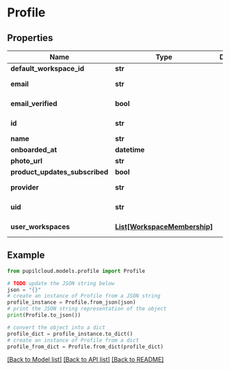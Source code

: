 # Profile


## Properties

Name | Type | Description | Notes
------------ | ------------- | ------------- | -------------
**default_workspace_id** | **str** |  | [optional] 
**email** | **str** |  | [optional] [readonly] 
**email_verified** | **bool** |  | [optional] [readonly] 
**id** | **str** |  | [optional] [readonly] 
**name** | **str** |  | [optional] 
**onboarded_at** | **datetime** |  | [optional] 
**photo_url** | **str** |  | [optional] 
**product_updates_subscribed** | **bool** |  | [optional] 
**provider** | **str** |  | [optional] [readonly] 
**uid** | **str** |  | [optional] [readonly] 
**user_workspaces** | [**List[WorkspaceMembership]**](WorkspaceMembership.md) |  | [optional] [readonly] 

## Example

```python
from pupilcloud.models.profile import Profile

# TODO update the JSON string below
json = "{}"
# create an instance of Profile from a JSON string
profile_instance = Profile.from_json(json)
# print the JSON string representation of the object
print(Profile.to_json())

# convert the object into a dict
profile_dict = profile_instance.to_dict()
# create an instance of Profile from a dict
profile_from_dict = Profile.from_dict(profile_dict)
```
[[Back to Model list]](../README.md#documentation-for-models) [[Back to API list]](../README.md#documentation-for-api-endpoints) [[Back to README]](../README.md)


